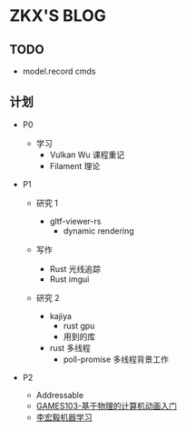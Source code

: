 # ZKX'S BLOG

## TODO

- model.record cmds

## 计划

- P0

  - 学习
    - Vulkan Wu 课程重记
    - Filament 理论
- P1

  - 研究 1

    - gltf-viewer-rs
      - dynamic rendering
  - 写作

    - Rust 光线追踪
    - Rust imgui
  - 研究 2

    - kajiya
      - rust gpu
      - 用到的库
    - rust 多线程
      - poll-promise 多线程背景工作
- P2

  - Addressable
  - [GAMES103-基于物理的计算机动画入门](https://www.bilibili.com/video/BV12Q4y1S73g)
  - [李宏毅机器学习](https://www.bilibili.com/video/BV1JE411g7XF)
